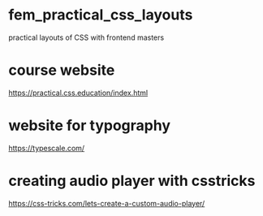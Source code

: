 # fem_practical_css_layouts
practical layouts of CSS with frontend masters


# course website 
https://practical.css.education/index.html

# website for typography
https://typescale.com/


# creating audio player with csstricks
https://css-tricks.com/lets-create-a-custom-audio-player/